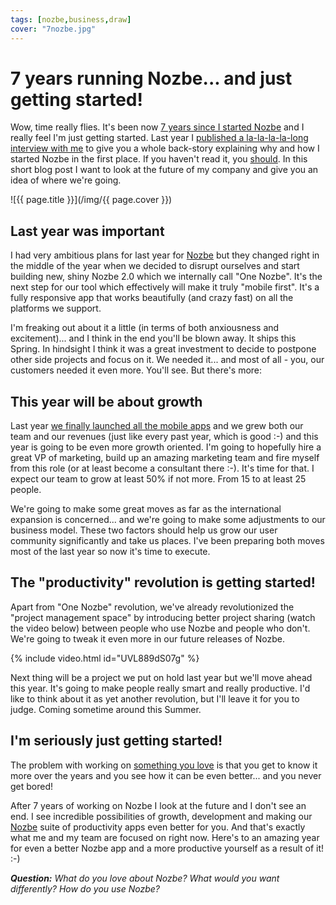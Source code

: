 ```yaml
---
tags: [nozbe,business,draw]
cover: "7nozbe.jpg"
---
```


# 7 years running Nozbe... and just getting started!

Wow, time really flies. It's been now [7 years since I started Nozbe][s] and I really feel I'm just getting started. Last year I [published a la-la-la-la-long interview with me][i] to give you a whole back-story explaining why and how I started Nozbe in the first place. If you haven't read it, you [should][i]. In this short blog post I want to look at the future of my company and give you an idea of where we're going.

<!--More-->

![{{ page.title }}](/img/{{ page.cover }})

## Last year was important

I had very ambitious plans for last year for [Nozbe][Nozbe] but they changed right in the middle of the year when we decided to disrupt ourselves and start building new, shiny Nozbe 2.0 which we internally call "One Nozbe". It's the next step for our tool which effectively will make it truly "mobile first". It's a fully responsive app that works beautifully (and crazy fast) on all the platforms we support.

I'm freaking out about it a little (in terms of both anxiousness and excitement)... and I think in the end you'll be blown away. It ships this Spring. In hindsight I think it was a great investment to decide to postpone other side projects and focus on it. We needed it... and most of all - you, our customers needed it even more. You'll see. But there's more:

## This year will be about growth

Last year [we finally launched all the mobile apps][ios] and we grew both our team and our revenues (just like every past year, which is good :-) and this year is going to be even more growth oriented. I'm going to hopefully hire a great VP of marketing, build up an amazing marketing team and fire myself from this role (or at least become a consultant there :-). It's time for that. I expect our team to grow at least 50% if not more. From 15 to at least 25 people.

We're going to make some great moves as far as the international expansion is concerned... and we're going to make some adjustments to our business model. These two factors should help us grow our user community significantly and take us places. I've been preparing both moves most of the last year so now it's time to execute.

## The "productivity" revolution is getting started!

Apart from "One Nozbe" revolution, we've already revolutionized the "project management space" by introducing better project sharing (watch the video below) between people who use Nozbe and people who don't. We're going to tweak it even more in our future releases of Nozbe.

{% include video.html id="UVL889dS07g" %}

Next thing will be a project we put on hold last year but we'll move ahead this year. It's going to make people really smart and really productive. I'd like to think about it as yet another revolution, but I'll leave it for you to judge. Coming sometime around this Summer.

## I'm seriously just getting started!

The problem with working on [something you love](/5-loves) is that you get to know it more over the years and you see how it can be even better... and you never get bored!

After 7 years of working on Nozbe I look at the future and I don't see an end. I see incredible possibilities of growth, development and making our [Nozbe][n] suite of productivity apps even better for you. And that's exactly what me and my team are focused on right now. Here's to an amazing year for even a better Nozbe app and a more productive yourself as a result of it! :-)

***Question:*** *What do you love about Nozbe? What would you want differently? How do you use Nozbe?*

[s]: http://www.nozbe.com/blog/post-6c832d=nozbe_beta_released/
[i]: /interview
[ios]: http://www.nozbe.com/blog/ios/
[Dropbox]: http://db.tt/kD7Liux
[Evernote]: /how-i-use-evernote
[iPadOnly]: /ipadonly
[#iPadOnly]: http://ipadonly.com/
[Nozbe]: http://www.nozbe.com/
[Productive! Magazine]: http://www.productivemag.com/
[Productive! Show]: /productive_show
[@MSliwinski]: http://twitter.com/MSliwinski

[n]: https://michael.gratis/nozbe